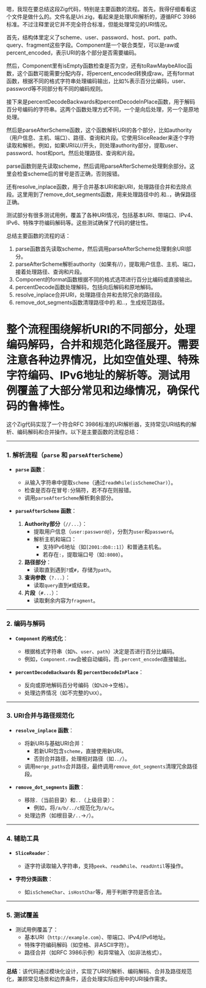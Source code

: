 嗯，我现在要总结这段Zig代码，特别是主要函数的流程。首先，我得仔细看看这个文件是做什么的。文件名是Uri.zig，看起来是处理URI解析的，遵循RFC 3986标准。不过注释里说它并不完全符合标准，但能处理常见的URI情况。

首先，结构体里定义了scheme、user、password、host、port、path、query、fragment这些字段。Component是一个联合类型，可以是raw或percent_encoded，表示URI的各个部分是否需要编码。

然后，Component里有isEmpty函数检查是否为空，还有toRawMaybeAlloc函数，这个函数可能需要分配内存，将percent_encoded转换成raw。还有format函数，根据不同的格式字符串处理编码输出，比如%表示百分比编码，user、password等不同部分有不同的编码规则。

接下来是percentDecodeBackwards和percentDecodeInPlace函数，用于解码百分号编码的字符串。这两个函数处理方式不同，一个是向后处理，另一个是原地处理。

然后是parseAfterScheme函数，这个函数解析URI的各个部分，比如authority（用户信息、主机、端口）、路径、查询和片段。它使用SliceReader来逐个字符读取和解析。例如，如果URI以//开头，则处理authority部分，提取user、password、host和port。然后处理路径、查询和片段。

parse函数则是先读取scheme，然后调用parseAfterScheme处理剩余部分。这里会检查scheme后的冒号是否正确，否则报错。

还有resolve_inplace函数，用于合并基本URI和新URI，处理路径合并和去除点段。这里用到了remove_dot_segments函数，用来处理路径中的.和..，确保路径正确。

测试部分有很多测试用例，覆盖了各种URI情况，包括基本URI、带端口、IPv4、IPv6、特殊字符编码解码等。这些测试确保了代码的健壮性。

总结主要函数的流程的话：

1. parse函数首先读取scheme，然后调用parseAfterScheme处理剩余URI部分。
2. parseAfterScheme解析authority（如果有//），提取用户信息、主机、端口，接着处理路径、查询和片段。
3. Component的format函数根据不同的格式选项进行百分比编码或直接输出。
4. percentDecode函数处理解码，包括向后解码和原地解码。
5. resolve_inplace合并URI，处理路径合并和去除冗余的路径段。
6. remove_dot_segments函数清理路径中的.和..，生成规范路径。

整个流程围绕解析URI的不同部分，处理编码解码，合并和规范化路径展开。需要注意各种边界情况，比如空值处理、特殊字符编码、IPv6地址的解析等。测试用例覆盖了大部分常见和边缘情况，确保代码的鲁棒性。
================================================
这个Zig代码实现了一个符合RFC 3986标准的URI解析器，支持常见URI结构的解析、编码解码和合并操作。以下是主要函数的流程总结：

---

### **1. 解析流程（`parse` 和 `parseAfterScheme`）**
- **`parse` 函数**：
  - 从输入字符串中提取`scheme`（通过`readWhile(isSchemeChar)`）。
  - 检查是否存在冒号`:`分隔符，若不存在则报错。
  - 调用`parseAfterScheme`解析剩余部分。
  
- **`parseAfterScheme` 函数**：
  1. **Authority部分**（`//...`）：
     - 提取用户信息（`user:password@`），分割为`user`和`password`。
     - 解析主机和端口：
       - 支持IPv6地址（如`[2001:db8::1]`）和普通主机名。
       - 若存在`:`，提取端口号（如`:8080`）。
  2. **路径部分**：
     - 读取直到遇到`?`或`#`，存储为`path`。
  3. **查询参数**（`?...`）：
     - 读取`query`直到`#`或结束。
  4. **片段**（`#...`）：
     - 读取剩余内容为`fragment`。

---

### **2. 编码与解码**
- **`Component` 的格式化**：
  - 根据格式字符串（如`%`、`user`、`path`）决定是否进行百分比编码。
  - 例如，`Component.raw`会被自动编码，而`.percent_encoded`直接输出。
  
- **`percentDecodeBackwards` 和 `percentDecodeInPlace`**：
  - 反向或原地解码百分号编码（如`%20`→空格）。
  - 处理边界情况（如不完整的`%XX`）。

---

### **3. URI合并与路径规范化**
- **`resolve_inplace` 函数**：
  - 将新URI与基础URI合并：
    - 若新URI包含`scheme`，直接使用新URI。
    - 否则合并路径，处理相对路径（如`../`）。
  - 调用`merge_paths`合并路径，最终调用`remove_dot_segments`清理冗余路径段。
  
- **`remove_dot_segments` 函数**：
  - 移除`.`（当前目录）和`..`（上级目录）：
    - 例如，将`/a/b/../c`规范化为`/a/c`。
  - 处理边界（如根目录`/..`→`/`）。

---

### **4. 辅助工具**
- **`SliceReader`**：
  - 逐字符读取输入字符串，支持`peek`、`readWhile`、`readUntil`等操作。
  
- **字符分类函数**：
  - 如`isSchemeChar`、`isHostChar`等，用于判断字符是否合法。

---

### **5. 测试覆盖**
- 测试用例覆盖了：
  - 基本URI（`http://example.com`）、带端口、IPv4/IPv6地址。
  - 特殊字符编码解码（如空格、非ASCII字符）。
  - 路径合并（如RFC 3986示例）和异常输入（如非法格式）。

---

**总结**：该代码通过模块化设计，实现了URI的解析、编码解码、合并及路径规范化，兼顾常见场景和边界条件，适合处理实际应用中的URI操作需求。